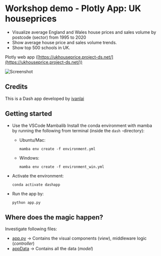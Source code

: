 # Workshop demo - Plotly App: UK houseprices

- Visualize average England and Wales house prices and sales volume by postcode (sector) from 1995 to 2020
- Show average house price and sales volume trends.
- Show top 500 schools in UK.

Plotly web app ([https://ukhouseprice.project-ds.net/](https://ukhouseprice.project-ds.net/))

![Screenshot](https://github.com/ivanlai/apps-UK_houseprice/blob/master/images/Screenshot-plotly-app.png)

## Credits

This is a Dash app developed by [ivanlai](https://github.com/ivanlai/apps-UK_houseprice)

## Getting started

- Use the VSCode Mambalib Install the conda environment with mamba by running the following from terminal (inside the `dash` -directory):

   - Ubuntu/Mac:

      ```mamba env create -f environment.yml```

   - Windows:

      ```mamba env create -f environment_win.yml```


- Activate the environment:

   ```conda activate dashapp```

- Run the app by:

   ```python app.py```

## Where does the magic happen?

Investigate following files:

- [app.py](app.py) -> Contains the visual components (*view*), middleware logic (*controller*)
- [appData](appData/) -> Contains all the data (*model*)
